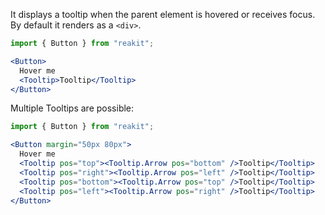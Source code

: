 It displays a tooltip when the parent element is hovered or receives focus. By default it renders as a `<div>`.

```jsx
import { Button } from "reakit";

<Button>
  Hover me
  <Tooltip>Tooltip</Tooltip>
</Button>
```

Multiple Tooltips are possible:

```jsx
import { Button } from "reakit";

<Button margin="50px 80px">
  Hover me
  <Tooltip pos="top"><Tooltip.Arrow pos="bottom" />Tooltip</Tooltip>
  <Tooltip pos="right"><Tooltip.Arrow pos="left" />Tooltip</Tooltip>
  <Tooltip pos="bottom"><Tooltip.Arrow pos="top" />Tooltip</Tooltip>
  <Tooltip pos="left"><Tooltip.Arrow pos="right" />Tooltip</Tooltip>
</Button>
```
